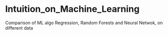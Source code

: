 # Intuition_on_Machine_Learning
Comparison of ML algo Regression, Random Forests and Neural Netwok, on different data 
